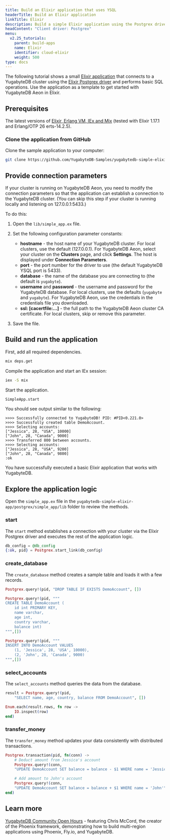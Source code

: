 ```yaml
---
title: Build an Elixir application that uses YSQL
headerTitle: Build an Elixir application
linkTitle: Elixir
description: Build a simple Elixir application using the Postgrex driver and YSQL API to connect to and interact with a YugabyteDB Aeon cluster.
headContent: "Client driver: Postgrex"
menu:
  v2.25_tutorials:
    parent: build-apps
    name: Elixir
    identifier: cloud-elixir
    weight: 500
type: docs
---
```


The following tutorial shows a small [Elixir application](https://github.com/YugabyteDB-Samples/yugabytedb-simple-elixir-app/tree/main) that connects to a YugabyteDB cluster using the [Elixir Postgrex driver](https://github.com/elixir-ecto/postgrex) and performs basic SQL operations. Use the application as a template to get started with YugabyteDB Aeon in Elixir.

## Prerequisites

The latest versions of [Elixir, Erlang VM, IEx and Mix](https://elixir-lang.org/docs.html) (tested with Elixir 1.17.1 and Erlang/OTP 26 erts-14.2.5).

### Clone the application from GitHub

Clone the sample application to your computer:

```sh
git clone https://github.com/YugabyteDB-Samples/yugabytedb-simple-elixir-app.git && cd yugabytedb-simple-elixir-app/postgrex/simple_app
```

## Provide connection parameters

If your cluster is running on YugabyteDB Aeon, you need to modify the connection parameters so that the application can establish a connection to the YugabyteDB cluster. (You can skip this step if your cluster is running locally and listening on 127.0.0.1:5433.)

To do this:

1. Open the `lib/simple_app.ex` file.

1. Set the following configuration parameter constants:

    - **hostname** - the host name of your YugabyteDB cluster. For local clusters, use the default (127.0.0.1). For YugabyteDB Aeon, select your cluster on the **Clusters** page, and click **Settings**. The host is displayed under **Connection Parameters**.
    - **port** - the port number for the driver to use (the default YugabyteDB YSQL port is 5433).
    - **database** - the name of the database you are connecting to (the default is `yugabyte`).
    - **username** and **password** - the username and password for the YugabyteDB database. For local clusters, use the defaults (`yugabyte` and `yugabyte`). For YugabyteDB Aeon, use the credentials in the credentials file you downloaded.
    - **ssl: \[cacertfile:...\]** - the full path to the YugabyteDB Aeon cluster CA certificate. For local clusters, skip or remove this parameter.

1. Save the file.

## Build and run the application

First, add all required dependencies.

```sh
mix deps.get
```

Compile the application and start an IEx session:

```sh
iex -S mix
```

Start the application.

```sh
SimpleApp.start
```

You should see output similar to the following:

```output
>>>> Successfully connected to YugabyteDB! PID: #PID<0.221.0>
>>>> Successfully created table DemoAccount.
>>>> Selecting accounts:
["Jessica", 28, "USA", 10000]
["John", 28, "Canada", 9000]
>>>> Transferred 800 between accounts.
>>>> Selecting accounts:
["Jessica", 28, "USA", 9200]
["John", 28, "Canada", 9800]
:ok
```

You have successfully executed a basic Elixir application that works with YugabyteDB.

## Explore the application logic

Open the `simple_app.ex` file in the `yugabytedb-simple-elixir-app/postgrex/simple_app/lib` folder to review the methods.

### start

The `start` method establishes a connection with your cluster via the Elixir Postgrex driver and executes the rest of the application logic.

```elixir
db_config = @db_config
{:ok, pid} = Postgrex.start_link(db_config)
```

### create_database

The `create_database` method creates a sample table and loads it with a few records.

```elixir
Postgrex.query!(pid, "DROP TABLE IF EXISTS DemoAccount", [])

Postgrex.query!(pid, """
CREATE TABLE DemoAccount (
    id int PRIMARY KEY,
    name varchar,
    age int,
    country varchar,
    balance int)
""",[])

Postgrex.query!(pid, """
INSERT INTO DemoAccount VALUES
    (1, 'Jessica', 28, 'USA', 10000),
    (2, 'John', 28, 'Canada', 9000)
""",[])
```

### select_accounts

The `select_accounts` method queries the data from the database.

```elixir
result = Postgrex.query!(pid,
    "SELECT name, age, country, balance FROM DemoAccount", [])

Enum.each(result.rows, fn row ->
    IO.inspect(row)
end)
```

### transfer_money

The `transfer_money` method updates your data consistently with distributed transactions.

```elixir
Postgrex.transaction(pid, fn(conn) ->
    # Deduct amount from Jessica's account
    Postgrex.query!(conn,
    "UPDATE DemoAccount SET balance = balance - $1 WHERE name = 'Jessica'", [amount])

    # Add amount to John's account
    Postgrex.query!(conn,
    "UPDATE DemoAccount SET balance = balance + $1 WHERE name = 'John'", [amount])
end)
```

## Learn more

[YugabyteDB Community Open Hours](https://www.youtube.com/live/_utOXl3eWoA?feature=shared) - featuring Chris McCord, the creator of the Phoenix framework, demonstrating how to build multi-region applications using Phoenix, Fly.io, and YugabyteDB.
